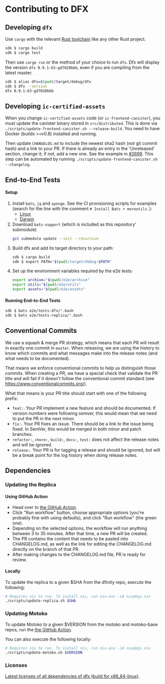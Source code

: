 # Contributing to DFX

## Developing `dfx`

Use `cargo` with the relevant [Rust toolchain](../rust-toolchain.toml) like any other Rust project.

``` bash
sdk $ cargo build
sdk $ cargo test
```

Then use `cargo run` or the method of your choice to run `dfx`. Dfx will display the version `dfx 0.9.1-63-gd7020bbb`,
even if you are compiling from the latest master.

``` bash
sdk $ alias dfx=$(pwd)/target/debug/dfx
sdk $ dfx --version
dfx 0.9.1-63-gd7020bbb
```

## Developing `ic-certified-assets`

When you change `ic-certified-assets` code (or `ic-frontend-canister`), you must update the canister binary stored in `src/distributed`.
This is done via `./scripts/update-frontend-canister.sh --release-build`. You need to have Docker (buildx >=v0.8) installed and running.

Then update `CHANGELOG.md` to include the newest sha2 hash (*not* git commit hash) and a link to your PR.
If there is already an entry in the 'Unreleased' section, change it; if not, add a new one. See the example in [#2699](https://github.com/pull/2699/commits/c191ce5ac529de4499c50a0d2bc70ac6a3cb3afc). This step can be automated by running `./scripts/update-frontend-canister.sh --changelog`.

## End-to-End Tests

#### Setup

1. Install `bats`, `jq` and `sponge`. See the CI provisioning scripts for examples (search for the line with the comment `# Install Bats + moreutils.`):
    - [Linux](./scripts/workflows/provision-linux.sh)
    - [Darwin](./scripts/workflows/provision-darwin.sh)
1. Download `bats-support` (which is included as this repository' submodule) 
    ```bash
    git submodule update --init --recursive
    ```
1. Build dfx and add its target directory to your path:
    ``` bash
    sdk $ cargo build
    sdk $ export PATH="$(pwd)/target/debug:$PATH"
    ```
1. Set up the environment variables required by the e2e tests:
    ``` bash
    export archive="$(pwd)/e2e/archive"
    export utils="$(pwd)/e2e/utils"
    export assets="$(pwd)/e2e/assets"
    ```

#### Running End-to-End Tests

``` bash
sdk $ bats e2e/tests-dfx/*.bash
sdk $ bats e2e/tests-replica/*.bash
```

## Conventional Commits

We use a squash & merge PR strategy, which means that each PR will result in exactly
one commit in `master`. When releasing, we are using the history to know which commits
and what messages make into the release notes (and what needs to be documented).

That means we enforce conventional commits to help us distinguish those commits. When
creating a PR, we have a special check that validate the PR title and will fail if it
doesn't follow the conventional commit standard (see
https://www.conventionalcommits.org/).

What that means is your PR title should start with one of the following prefix:

- `feat:`. Your PR implement a new feature and should be documented. If version numbers
  were following semver, this would mean that we need to put the PR in the next minor.
- `fix:`. Your PR fixes an issue. There should be a link to the issue being fixed.
  In SemVer, this would be merged in both minor and patch branches.
- `refactor:`, `chore:`, `build:`, `docs:`, `test:` does not affect the release notes
  and will be ignored.
- `release:`. Your PR is for tagging a release and should be ignored, but will be
  a break point for the log history when doing release notes.

## Dependencies

### Updating the Replica

#### Using GitHub Action
- Head over to [the GitHub Action](https://github.com/dfinity/sdk/actions/workflows/update-replica-version.yml).
- Click "Run workflow" button, choose appropriate options (you're probably fine with using defaults), and click "Run workflow" (the green one). 
- Depending on the selected options, the workflow will run anything between 3 to 35 minutes. After that time, a new PR will be created.
- The PR contains the content that needs to be pasted into CHANGELOG.md, as well as the link for editing the CHANGELOG.md directly on the branch of that PR.
- After making changes to the CHANGELOG.md file, PR is ready for review.

#### Locally
To update the replica to a given $SHA from the dfinity repo, execute the following:
``` bash
# Requires niv to run. To install niv, run nix-env -iA nixpkgs.niv
./scripts/update-replica.sh $SHA
```

### Updating Motoko

To update Motoko to a given $VERSION from the motoko and motoko-base repos, run the [the GitHub Action](https://github.com/dfinity/sdk/actions/workflows/update-motoko.yml).


You can also execute the following locally:
``` bash
# Requires niv to run. To install niv, run nix-env -iA nixpkgs.niv
./scripts/update-motoko.sh $VERSION
```

### Licenses

[Latest licenses of all dependencies of dfx (build for x86_64-linux)](https://hydra.oregon.dfinity.build/latest/dfinity-ci-build/sdk/licenses.dfx.x86_64-linux/licenses.dfinity-sdk-dfx.html).
